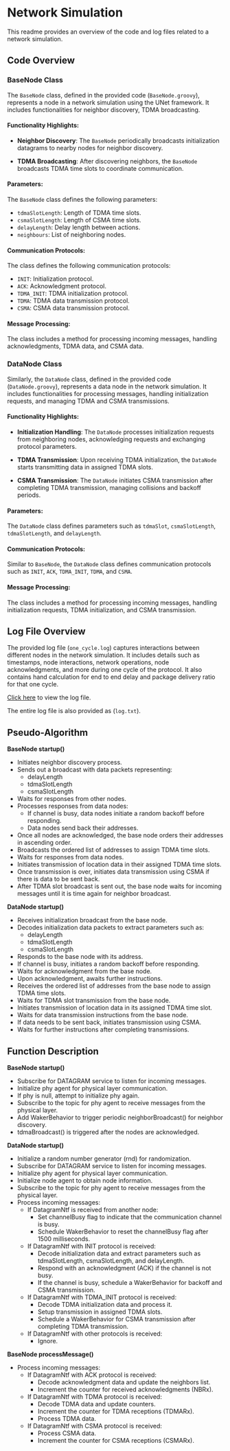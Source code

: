 # Network Simulation

This readme provides an overview of the code and log files related to a network simulation.

## Code Overview

### BaseNode Class

The `BaseNode` class, defined in the provided code (`BaseNode.groovy`), represents a node in a network simulation using the UNet framework. It includes functionalities for neighbor discovery, TDMA broadcasting.

#### Functionality Highlights:

- **Neighbor Discovery**: The `BaseNode` periodically broadcasts initialization datagrams to nearby nodes for neighbor discovery.

- **TDMA Broadcasting**: After discovering neighbors, the `BaseNode` broadcasts TDMA time slots to coordinate communication.

#### Parameters:

The `BaseNode` class defines the following parameters:

- `tdmaSlotLength`: Length of TDMA time slots.
- `csmaSlotLength`: Length of CSMA time slots.
- `delayLength`: Delay length between actions.
- `neighbours`: List of neighboring nodes.

#### Communication Protocols:

The class defines the following communication protocols:

- `INIT`: Initialization protocol.
- `ACK`: Acknowledgment protocol.
- `TDMA_INIT`: TDMA initialization protocol.
- `TDMA`: TDMA data transmission protocol.
- `CSMA`: CSMA data transmission protocol.

#### Message Processing:

The class includes a method for processing incoming messages, handling acknowledgments, TDMA data, and CSMA data.

### DataNode Class

Similarly, the `DataNode` class, defined in the provided code (`DataNode.groovy`), represents a data node in the network simulation. It includes functionalities for processing messages, handling initialization requests, and managing TDMA and CSMA transmissions.

#### Functionality Highlights:

- **Initialization Handling**: The `DataNode` processes initialization requests from neighboring nodes, acknowledging requests and exchanging protocol parameters.

- **TDMA Transmission**: Upon receiving TDMA initialization, the `DataNode` starts transmitting data in assigned TDMA slots.

- **CSMA Transmission**: The `DataNode` initiates CSMA transmission after completing TDMA transmission, managing collisions and backoff periods.

#### Parameters:

The `DataNode` class defines parameters such as `tdmaSlot`, `csmaSlotLength`, `tdmaSlotLength`, and `delayLength`.

#### Communication Protocols:

Similar to `BaseNode`, the `DataNode` class defines communication protocols such as `INIT`, `ACK`, `TDMA_INIT`, `TDMA`, and `CSMA`.

#### Message Processing:

The class includes a method for processing incoming messages, handling initialization requests, TDMA initialization, and CSMA transmission.

## Log File Overview

The provided log file (`one_cycle.log`) captures interactions between different nodes in the network simulation. It includes details such as timestamps, node interactions, network operations, node acknowledgments, and more during one cycle of the protocol. It also contains hand calculation for end to end delay and package delivery ratio for that one cycle.

[Click here](https://github.com/BhavyaMehta2/UNET/blob/main/one_cycle.log) to view the log file.

The entire log file is also provided as (`log.txt`).

## Pseudo-Algorithm

**BaseNode startup()**
- Initiates neighbor discovery process.
- Sends out a broadcast with data packets representing:
  - delayLength
  - tdmaSlotLength
  - csmaSlotLength
- Waits for responses from other nodes.
- Processes responses from data nodes:
  - If channel is busy, data nodes initiate a random backoff before responding.
  - Data nodes send back their addresses.
- Once all nodes are acknowledged, the base node orders their addresses in ascending order.
- Broadcasts the ordered list of addresses to assign TDMA time slots.
- Waits for responses from data nodes.
- Initiates transmission of location data in their assigned TDMA time slots.
- Once transmission is over, initiates data transmission using CSMA if there is data to be sent back.
- After TDMA slot broadcast is sent out, the base node waits for incoming messages until it is time again for neighbor broadcast.

**DataNode startup()**
- Receives initialization broadcast from the base node.
- Decodes initialization data packets to extract parameters such as:
  - delayLength
  - tdmaSlotLength
  - csmaSlotLength
- Responds to the base node with its address.
- If channel is busy, initiates a random backoff before responding.
- Waits for acknowledgment from the base node.
- Upon acknowledgment, awaits further instructions.
- Receives the ordered list of addresses from the base node to assign TDMA time slots.
- Waits for TDMA slot transmission from the base node.
- Initiates transmission of location data in its assigned TDMA time slot.
- Waits for data transmission instructions from the base node.
- If data needs to be sent back, initiates transmission using CSMA.
- Waits for further instructions after completing transmissions.

## Function Description

**BaseNode startup()**
- Subscribe for DATAGRAM service to listen for incoming messages.
- Initialize phy agent for physical layer communication.
- If phy is null, attempt to initialize phy again.
- Subscribe to the topic for phy agent to receive messages from the physical layer.
- Add WakerBehavior to trigger periodic neighborBroadcast() for neighbor discovery.
- tdmaBroadcast() is triggered after the nodes are acknowledged.

**DataNode startup()**
- Initialize a random number generator (rnd) for randomization.
- Subscribe for DATAGRAM service to listen for incoming messages.
- Initialize phy agent for physical layer communication.
- Initialize node agent to obtain node information.
- Subscribe to the topic for phy agent to receive messages from the physical layer.
- Process incoming messages:
  - If DatagramNtf is received from another node:
    - Set channelBusy flag to indicate that the communication channel is busy.
    - Schedule WakerBehavior to reset the channelBusy flag after 1500 milliseconds.
  - If DatagramNtf with INIT protocol is received:
    - Decode initialization data and extract parameters such as tdmaSlotLength, csmaSlotLength, and delayLength.
    - Respond with an acknowledgment (ACK) if the channel is not busy.
    - If the channel is busy, schedule a WakerBehavior for backoff and CSMA transmission.
  - If DatagramNtf with TDMA_INIT protocol is received:
    - Decode TDMA initialization data and process it.
    - Setup transmission in assigned TDMA slots.
    - Schedule a WakerBehavior for CSMA transmission after completing TDMA transmission.
  - If DatagramNtf with other protocols is received:
    - Ignore.

**BaseNode processMessage()**
- Process incoming messages:
  - If DatagramNtf with ACK protocol is received:
    - Decode acknowledgment data and update the neighbors list.
    - Increment the counter for received acknowledgments (NBRx).
  - If DatagramNtf with TDMA protocol is received:
    - Decode TDMA data and update counters.
    - Increment the counter for TDMA receptions (TDMARx).
    - Process TDMA data.
  - If DatagramNtf with CSMA protocol is received:
    - Process CSMA data.
    - Increment the counter for CSMA receptions (CSMARx).
